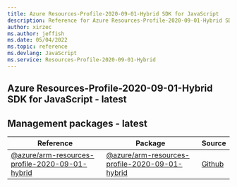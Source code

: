 ```yaml
---
title: Azure Resources-Profile-2020-09-01-Hybrid SDK for JavaScript
description: Reference for Azure Resources-Profile-2020-09-01-Hybrid SDK for JavaScript
author: xirzec
ms.author: jeffish
ms.date: 05/04/2022
ms.topic: reference
ms.devlang: JavaScript
ms.service: Resources-Profile-2020-09-01-Hybrid
---
```

## Azure Resources-Profile-2020-09-01-Hybrid SDK for JavaScript - latest
## Management packages - latest
| Reference | Package | Source |
|---|---|---|
|[@azure/arm-resources-profile-2020-09-01-hybrid](javascript/api/overview/azure/arm-resources-profile-2020-09-01-hybrid-readme)|[@azure/arm-resources-profile-2020-09-01-hybrid](https://www.npmjs.com/package/@azure/arm-resources-profile-2020-09-01-hybrid)|[Github](https://github.com/Azure/azure-sdk-for-js/blob/main/sdk/resources/arm-resources-profile-2020-09-01-hybrid)|


